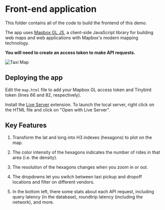 # Front-end application

This folder contains all of the code to build the frontend of this demo.

The app uses [Mapbox GL JS](https://docs.mapbox.com/mapbox-gl-js/guides), a client-side JavaScript library for building web maps and web applications with Mapbox's modern mapping technology.

**You will need to create an access token to make API requests.**

![Taxi Map](image.png)

## Deploying the app

Edit the `map.html` file to add your Mapbox GL access token and Tinybird token (lines 66 and 82, respectively).

Install the [Live Server](https://marketplace.visualstudio.com/items?itemName=ritwickdey.LiveServer) extension. To launch the local server, right click on the HTML file and click on "Open with Live Server".

## Key Features

1. Transform the lat and long into H3 indexes (hexagons) to plot on the map.

2. The color intensity of the hexagons indicates the number of rides in that area (i.e. the density).

3. The resolution of the hexagons changes when you zoom in or out.

4. The dropdowns let you switch between taxi pickup and dropoff locations and filter on different vendors.

5. In the bottom left, there some stats about each API request, including query latency (in the database), roundtrip latency (including the network), and more.
